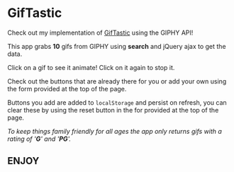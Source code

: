 # GifTastic

Check out my implementation of [GifTastic](https://defiledspec.github.io/GifTastic) using the GIPHY API!

This app grabs **10** gifs from GIPHY using **search** and jQuery ajax to get the data.

Click on a gif to see it animate! Click on it again to stop it.

Check out the buttons that are already there for you or add your own using the form provided at the top of the page.

Buttons you add are added to ```localStorage``` and persist on refresh, you can clear these by using the reset button in the for provided at the top of the page.

*To keep things family friendly for all ages the app only returns gifs with a rating of '**G**' and '**PG**'.*

## ENJOY